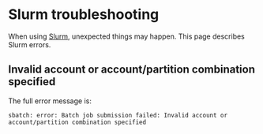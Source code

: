 # Slurm troubleshooting

When using [Slurm](slurm.md), unexpected things may happen.
This page describes Slurm errors.

## Invalid account or account/partition combination specified

The full error message is:

```
sbatch: error: Batch job submission failed: Invalid account or account/partition combination specified
```

